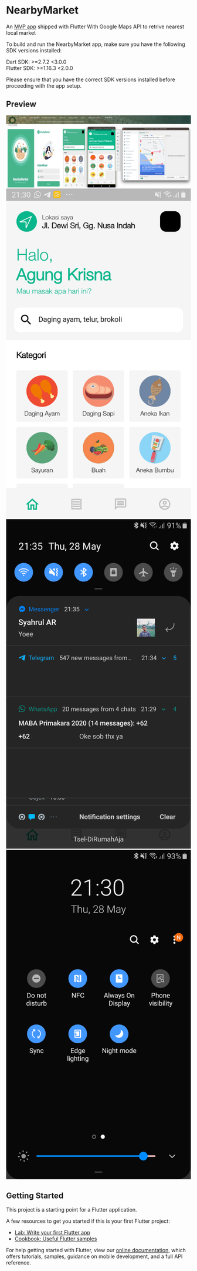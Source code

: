 # NearbyMarket

An [MVP app](https://w3.uinsby.ac.id/kampus-merdeka-dalam-menyikapi-pendemi-uinsa-untuk-negeri/) shipped with Flutter
With Google Maps API to retrive nearest local market

To build and run the NearbyMarket app, make sure you have the following SDK versions installed:

Dart SDK: >=2.7.2 <3.0.0\
Flutter SDK: >=1.16.3 <2.0.0

Please ensure that you have the correct SDK versions installed before proceeding with the app setup.

## Preview

![Preview 2023](./preview-2023.png)
![Preview 2](./preview-2.png)
![Preview 3](./preview-3.png)
![Preview 1](./preview-1.png)

## Getting Started

This project is a starting point for a Flutter application.

A few resources to get you started if this is your first Flutter project:

- [Lab: Write your first Flutter app](https://flutter.dev/docs/get-started/codelab)
- [Cookbook: Useful Flutter samples](https://flutter.dev/docs/cookbook)

For help getting started with Flutter, view our
[online documentation](https://flutter.dev/docs), which offers tutorials,
samples, guidance on mobile development, and a full API reference.
